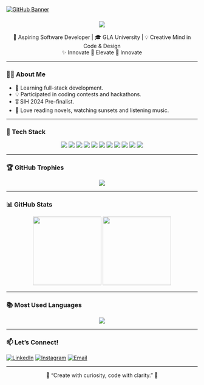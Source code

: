 <!-- 🌟 Aesthetic GitHub Tech Banner -->
[![GitHub Banner](https://user-images.githubusercontent.com/58959408/232639433-cb0aea21-66f0-4508-a771-85e2089c5a87.gif)](https://github.com/zainwen9)

<!-- ⌨️ Typing SVG for Intro -->
<h3 align="center">
  <img src="https://readme-typing-svg.herokuapp.com?font=Fira+Code&pause=1000&color=F78DB6&width=435&lines=Hello%2C+I+am+Sneha+Maurya!;Aspiring+Software+Developer%F0%9F%92%BB;Frontend+Devlper+%7C+Graphic+Designer" />
</h3>

<!-- 💖 Short Intro -->
<p align="center">
  🚀 Aspiring Software Developer | 🎓 GLA University | 💡 Creative Mind in Code & Design 
  <br/>
  ✨ Innovate 🚀 Elevate 🔧 Innovate
</p>

---

### 👩‍💻 About Me

- 🔭 Learning full-stack development.   
- 💡 Participated in coding contests and hackathons. 
- 🎖️ SIH 2024 Pre-finalist.   
- 📖 Love reading novels, watching sunsets and listening music. 

---

### 🧰 Tech Stack

<p align="center">
  <img src="https://img.shields.io/badge/Python-3776AB?style=for-the-badge&logo=python&logoColor=white" />
  <img src="https://img.shields.io/badge/Java-ED8B00?style=for-the-badge&logo=java&logoColor=white" />
  <img src="https://img.shields.io/badge/C-00599C?style=for-the-badge&logo=c%2B%2B&logoColor=white" />
  <img src="https://img.shields.io/badge/HTML5-E34F26?style=for-the-badge&logo=html5&logoColor=white" />
  <img src="https://img.shields.io/badge/CSS3-1572B6?style=for-the-badge&logo=css3&logoColor=white" />
  <img src="https://img.shields.io/badge/JavaScript-F7DF1E?style=for-the-badge&logo=javascript&logoColor=black" />
  <img src="https://img.shields.io/badge/React-61DAFB?style=for-the-badge&logo=react&logoColor=black" />
  <img src="https://img.shields.io/badge/Node.js-339933?style=for-the-badge&logo=nodedotjs&logoColor=white" />
  <img src="https://img.shields.io/badge/MySQL-00758F?style=for-the-badge&logo=mysql&logoColor=white" />
  <img src="https://img.shields.io/badge/TailwindCSS-38B2AC?style=for-the-badge&logo=tailwind-css&logoColor=white" />
  <img src="https://img.shields.io/badge/VSCode-007ACC?style=for-the-badge&logo=visual-studio-code&logoColor=white" />
</p>

---

### 🏆 GitHub Trophies

<p align="center">
  <img src="https://github-profile-trophy.vercel.app/?username=Sneha-6392&theme=radical&no-frame=true&row=1&column=7&margin-w=10&margin-h=15" />
</p>

---

### 📊 GitHub Stats

<p align="center">
  <img src="https://github-readme-stats.vercel.app/api?username=Sneha-6392&show_icons=true&theme=radical" height="180px"/>
  <img src="https://github-readme-streak-stats.herokuapp.com/?user=Sneha-6392&theme=radical" height="180px"/>
</p>

---

### 📚 Most Used Languages

<p align="center">
  <img src="https://github-readme-stats.vercel.app/api/top-langs/?username=Sneha-6392&langs_count=10&layout=compact&theme=radical" />
</p>

---

### 📫 Let’s Connect!

[![LinkedIn](https://img.shields.io/badge/-LinkedIn-blue?style=flat-square&logo=Linkedin&logoColor=white)](https://www.linkedin.com/in/sneha-maurya-809478255/)
[![Instagram](https://img.shields.io/badge/-Instagram-E4405F?style=flat-square&logo=Instagram&logoColor=white)](https://www.instagram.com/peachiii_beachiii/)
[![Email](https://img.shields.io/badge/-Email-D14836?style=flat-square&logo=Gmail&logoColor=white)](mailto:snehamauryasm02@gmail.com)

---

<p align="center">🌟	 “Create with curiosity, code with clarity.” 🌟	</p>
